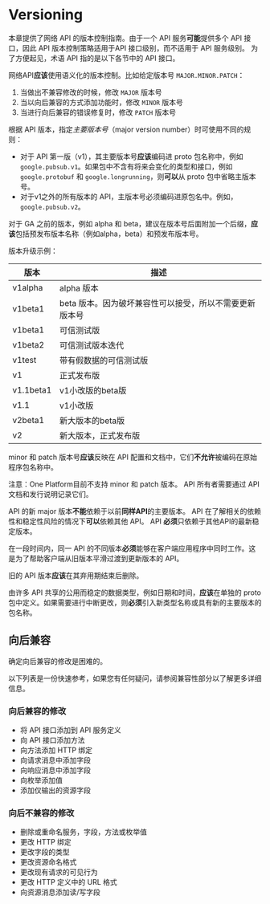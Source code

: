 # Versioning

本章提供了网络 API 的版本控制指南。由于一个 API 服务**可能**提供多个 API 接口，因此 API 版本控制策略适用于API 接口级别，而不适用于 API 服务级别。 为了方便起见，术语 API 指的是以下各节中的 API 接口。

网络API**应该**使用语义化的版本控制。比如给定版本号 ```MAJOR.MINOR.PATCH```：

1. 当做出不兼容修改的时候，修改 ```MAJOR``` 版本号
2. 当以向后兼容的方式添加功能时，修改 ```MINOR``` 版本号
3. 当进行向后兼容的错误修复时，修改 ```PATCH``` 版本号

根据 API 版本，指定*主要版本号*（major version number）时可使用不同的规则：

* 对于 API 第一版（v1），其主要版本号**应该**编码进 proto 包名称中，例如 ```google.pubsub.v1```。如果包中不含有将来会变化的类型和接口，例如 ```google.protobuf``` 和 ```google.longrunning```，则**可以**从 proto 包中省略主版本号。
* 对于v1之外的所有版本的 API，主版本号必须编码进原包名中。例如，```google.pubsub.v2```。

对于 GA 之前的版本，例如 alpha 和 beta，建议在版本号后面附加一个后缀，**应该**包括预发布版本名称（例如alpha，beta）和预发布版本号。

版本升级示例：

| 版本        | 描述                             |
| --------- | ------------------------------ |
| v1alpha   | alpha 版本                       |
| v1beta1   | beta 版本。因为破坏兼容性可以接受，所以不需要更新版本号 |
| v1beta1   | 可信测试版                          |
| v1beta2   | 可信测试版本迭代                       |
| v1test    | 带有假数据的可信测试版                    |
| v1        | 正式发布版                          |
| v1.1beta1 | v1小改版的beta版                    |
| v1.1      | v1小改版                          |
| v2beta1   | 新大版本的beta版                     |
| v2        | 新大版本，正式发布版                     |

minor 和 patch 版本号**应该**反映在 API 配置和文档中，它们**不允许**被编码在原始程序包名称中。

注意：One Platform目前不支持 minor 和 patch 版本。 API 所有者需要通过 API 文档和发行说明记录它们。

API 的新 major 版本**不能**依赖于以前**同样API**的主要版本。 API 在了解相关的依赖性和稳定性风险的情况下**可以**依赖其他 API。 API **必须**只依赖于其他API的最新稳定版本。

在一段时间内，同一 API 的不同版本**必须**能够在客户端应用程序中同时工作。这是为了帮助客户端从旧版本平滑过渡到更新版本的 API。

旧的 API 版本**应该**在其弃用期结束后删除。

由许多 API 共享的公用而稳定的数据类型，例如日期和时间，**应该**在单独的 proto 包中定义。如果需要进行中断更改，则**必须**引入新类型名称或具有新的主要版本的包名称。

## 向后兼容

确定向后兼容的修改是困难的。

以下列表是一份快速参考，如果您有任何疑问，请参阅兼容性部分以了解更多详细信息。

### 向后兼容的修改

* 将 API 接口添加到 API 服务定义
* 向 API 接口添加方法
* 向方法添加 HTTP 绑定
* 向请求消息中添加字段
* 向响应消息中添加字段
* 向枚举添加值
* 添加仅输出的资源字段

### 向后不兼容的修改

* 删除或重命名服务，字段，方法或枚举值
* 更改 HTTP 绑定
* 更改字段的类型
* 更改资源命名格式
* 更改现有请求的可见行为
* 更改 HTTP 定义中的 URL 格式
* 向资源消息添加读/写字段


